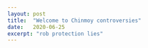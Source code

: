 ```yaml
---
layout: post
title:  "Welcome to Chinmoy controversies"
date:   2020-06-25
excerpt: "rob protection lies"
---
```

